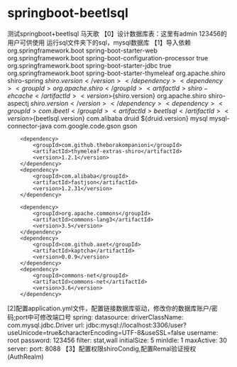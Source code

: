 # springboot-beetlsql
测试springboot+beetlsql
马天歌
【0】设计数据库表：这里有admin 123456的用户可供使用
运行sql文件夹下的sql，mysql数据库
【1】导入依赖
<dependencies>
        <dependency>
            <groupId>org.springframework.boot</groupId>
            <artifactId>spring-boot-starter-web</artifactId>
        </dependency>
        <dependency>
            <groupId>org.springframework.boot</groupId>
            <artifactId>spring-boot-configuration-processor</artifactId>
            <optional>true</optional>
        </dependency>
        <dependency>
            <groupId>org.springframework.boot</groupId>
            <artifactId>spring-boot-starter-jdbc</artifactId>
            <optional>true</optional>
        </dependency>
        <dependency>
            <groupId>org.springframework.boot</groupId>
            <artifactId>spring-boot-starter-thymeleaf</artifactId>
        </dependency>
        <dependency>
            <groupId>org.apache.shiro</groupId>
            <artifactId>shiro-spring</artifactId>
            <version>${shiro.version}</version>
        </dependency>
        <dependency>
            <groupId>org.apache.shiro</groupId>
            <artifactId>shiro-ehcache</artifactId>
            <version>${shiro.version}</version>
        </dependency>
        <dependency>
            <groupId>org.apache.shiro</groupId>
            <artifactId>shiro-aspectj</artifactId>
            <version>${shiro.version}</version>
        </dependency>
        <dependency>
            <groupId>com.ibeetl</groupId>
            <artifactId>beetlsql</artifactId>
            <version>${beetlsql.version}</version>
        </dependency>
        <dependency>
            <groupId>com.alibaba</groupId>
            <artifactId>druid</artifactId>
            <version>${druid.version}</version>
        </dependency>
        <dependency>
            <groupId>mysql</groupId>
            <artifactId>mysql-connector-java</artifactId>
        </dependency>
        <dependency>
            <groupId>com.google.code.gson</groupId>
            <artifactId>gson</artifactId>
        </dependency>

        <dependency>
            <groupId>com.github.theborakompanioni</groupId>
            <artifactId>thymeleaf-extras-shiro</artifactId>
            <version>1.2.1</version>
        </dependency>
        <dependency>
            <groupId>com.alibaba</groupId>
            <artifactId>fastjson</artifactId>
            <version>1.2.31</version>
        </dependency>

        <dependency>
            <groupId>org.apache.commons</groupId>
            <artifactId>commons-lang3</artifactId>
            <version>3.5</version>
        </dependency>
        <dependency>
            <groupId>com.github.axet</groupId>
            <artifactId>kaptcha</artifactId>
            <version>0.0.9</version>
        </dependency>
        <dependency>
            <groupId>commons-net</groupId>
            <artifactId>commons-net</artifactId>
            <version>3.6</version>
        </dependency>
[2]配置application.yml文件，配置链接数据库驱动，修改你的数据库账户/密码;port中可修改端口号
spring:
  datasource:
    driverClassName: com.mysql.jdbc.Driver
    url: jdbc:mysql://localhost:3306/user?useUnicode=true&characterEncoding=UTF-8&useSSL=false
    username: root
    password: 123456
    filter: stat,wall
    initialSize: 5
    minIdle: 1
    maxActive: 30
server:
  port: 8088
【3】配置权限shiroCondig,配置Remal验证授权(AuthRealm)

